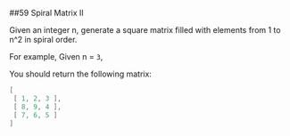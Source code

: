 ##59 Spiral Matrix II

Given an integer n, generate a square matrix filled with elements from 1 to n^2 in spiral order.

For example,
Given n = `3`,

You should return the following matrix:
```java
[
 [ 1, 2, 3 ],
 [ 8, 9, 4 ],
 [ 7, 6, 5 ]
]
```